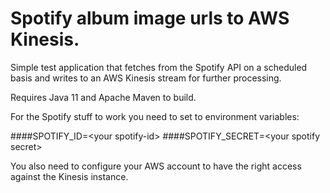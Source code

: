 # Spotify album image urls to AWS Kinesis.

Simple test application that fetches from the Spotify API on a scheduled basis and
writes to an AWS Kinesis stream for further processing.

Requires Java 11 and Apache Maven to build.

For the Spotify stuff to work you need to set to environment variables:

####SPOTIFY_ID=\<your spotify-id>
####SPOTIFY_SECRET=\<your spotify secret>

You also need to configure your AWS account to have the right access against 
the Kinesis instance.

